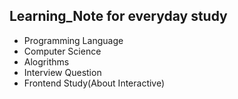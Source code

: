 ## Learning_Note for everyday study

- Programming Language
- Computer Science
- Alogrithms
- Interview Question 
- Frontend Study(About Interactive)
